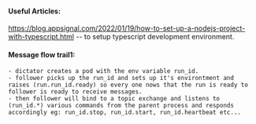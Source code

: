 #### Useful Articles:
https://blog.appsignal.com/2022/01/19/how-to-set-up-a-nodejs-project-with-typescript.html -- to setup typescript development environment.

#### Message flow trail1:
    - dictator creates a pod with the env variable run_id.
    - follower picks up the run_id and sets up it's environtment and raises (run.run_id.ready) so every one nows that the run is ready to follower is ready to receive messages.
    - then follower will bind to a topic exchange and listens to (run_id.*) various commands from the parent process and responds accordingly eg: run_id.stop, run_id.start, run_id.heartbeat etc...

